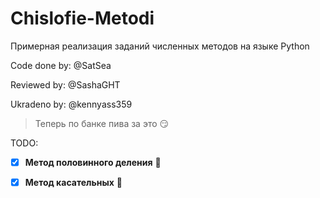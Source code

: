 # Chislofie-Metodi

Примерная реализация заданий численных методов на языке Python

Code done by:  @SatSea

Reviewed by:  @SashaGHT

Ukradeno by: @kennyass359

> Теперь по банке пива за это 😏


TODO:
- [x] **Метод половинного деления** 🐌
- [x] **Метод касательных** 🐸

